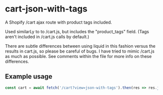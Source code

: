 # cart-json-with-tags
A Shopify /cart ajax route with product tags included.

Used similarLy to to /cart.js, but includes the "product_tags" field. (Tags aren't included in /cart.js calls by default.)

There are subtle differences between using liquid in this fashion versus the results in cart.js, so please be careful of bugs. I have tried to mimic /cart.js as much as possible. See comments within the file for more info on these differences.

## Example usage
```javascript
const cart = await fetch('/cart?view=json-with-tags').then(res => res.json());
```